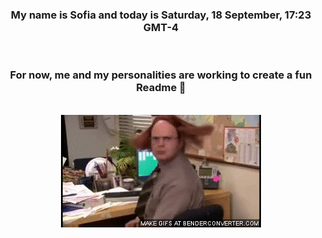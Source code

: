 


<div align="center">
<h3 >My name is Sofia and today is Saturday, 18 September, 17:23 GMT-4</h3><br>
<h3 >For now, me and my personalities are working to create a fun Readme 👋
</h3><br>
<img src='img/dwight.gif' alt='working...'/>
</div>
